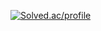[![Solved.ac/profile](http://mazassumnida.wtf/api/v2/generate_badge?boj=winston1214)](https://solved.ac/winston1214)
